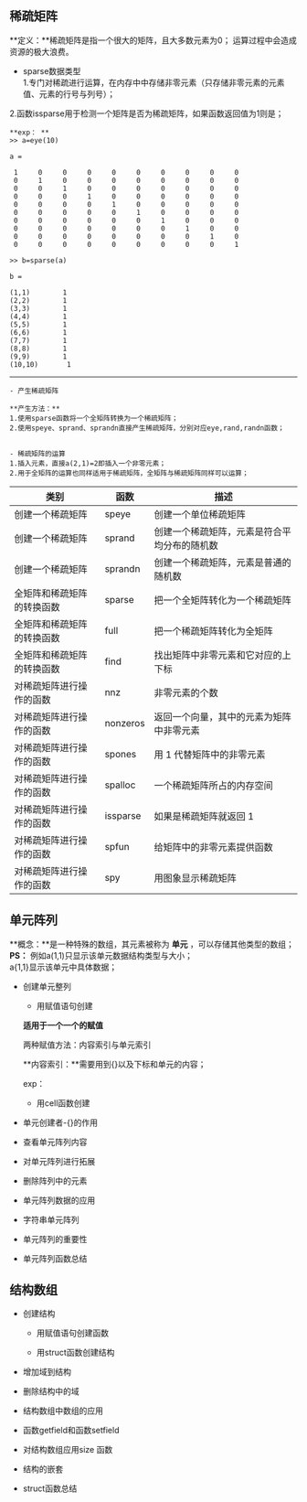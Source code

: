 
## 稀疏矩阵   

**定义：**稀疏矩阵是指一个很大的矩阵，且大多数元素为0；  运算过程中会造成资源的极大浪费。    



- sparse数据类型     
1.专门对稀疏进行运算，在内存中中存储非零元素（只存储非零元素的元素值、元素的行号与列号）；    

2.函数issparse用于检测一个矩阵是否为稀疏矩阵，如果函数返回值为1则是；   

    **exp： ** 
    >> a=eye(10)

    a =

     1     0     0     0     0     0     0     0     0     0
     0     1     0     0     0     0     0     0     0     0
     0     0     1     0     0     0     0     0     0     0
     0     0     0     1     0     0     0     0     0     0
     0     0     0     0     1     0     0     0     0     0
     0     0     0     0     0     1     0     0     0     0
     0     0     0     0     0     0     1     0     0     0
     0     0     0     0     0     0     0     1     0     0
     0     0     0     0     0     0     0     0     1     0
     0     0     0     0     0     0     0     0     0     1

    >> b=sparse(a)

    b =

    (1,1)        1
    (2,2)        1
    (3,3)        1
    (4,4)        1
    (5,5)        1
    (6,6)        1
    (7,7)        1
    (8,8)        1
    (9,9)        1
    (10,10)       1


----




    - 产生稀疏矩阵        
    
    **产生方法：**   
    1.使用sparse函数将一个全矩阵转换为一个稀疏矩阵；    
    2.使用speye、sprand、sprandn直接产生稀疏矩阵，分别对应eye,rand,randn函数；   
    
    
    - 稀疏矩阵的运算    
    1.插入元素，直接a(2,1)=2即插入一个非零元素；   
    2.用于全矩阵的运算也同样适用于稀疏矩阵，全矩阵与稀疏矩阵同样可以运算；    
    
    
    
    
类别 | 函数 | 描述   
---|---|---
创建一个稀疏矩阵            | speye | 创建一个单位稀疏矩阵 
创建一个稀疏矩阵           |sprand | 创建一个稀疏矩阵，元素是符合平均分布的随机数 
 创建一个稀疏矩阵              |sprandn | 创建一个稀疏矩阵，元素是普通的随机数 
全矩阵和稀疏矩阵的转换函数  | sparse |把一个全矩阵转化为一个稀疏矩阵 
 全矩阵和稀疏矩阵的转换函数                           | full   | 把一个稀疏矩阵转化为全矩阵 
 全矩阵和稀疏矩阵的转换函数                           |  find  |找出矩阵中非零元素和它对应的上下标 
对稀疏矩阵进行操作的函数    | nnz    | 非零元素的个数 
对稀疏矩阵进行操作的函数   |nonzeros |返回一个向量，其中的元素为矩阵中非零元素 
 对稀疏矩阵进行操作的函数    |spones   | 用 1 代替矩阵中的非零元素 
对稀疏矩阵进行操作的函数   |spalloc  | 一个稀疏矩阵所占的内存空间 
 对稀疏矩阵进行操作的函数    |issparse |  如果是稀疏矩阵就返回 1 
对稀疏矩阵进行操作的函数   |spfun    | 给矩阵中的非零元素提供函数 
对稀疏矩阵进行操作的函数    |spy      | 用图象显示稀疏矩阵 
    
    
    




## 单元阵列    

**概念：**是一种特殊的数组，其元素被称为 **单元** ，可以存储其他类型的数组；   
**PS：** 例如a(1,1)只显示该单元数据结构类型与大小；    
            a{1,1}显示该单元中具体数据；    
             
             
- 创建单元整列  

    - 用赋值语句创建    
    
    **适用于一个一个的赋值**    
     
    两种赋值方法：内容索引与单元索引      
    
    **内容索引：**需要用到{}以及下标和单元的内容；    
    
    exp：   
    
    
    
    - 用cell函数创建     
    
    
    
    
    
    
- 单元创建者-{}的作用      








- 查看单元阵列内容    







- 对单元阵列进行拓展     








- 删除阵列中的元素    







- 单元阵列数据的应用       





- 字符串单元阵列     






- 单元阵列的重要性     









- 单元阵列函数总结     










## 结构数组        


- 创建结构    

    - 用赋值语句创建函数       
    
    
    - 用struct函数创建结构      
    
    
    
    
    
- 增加域到结构     







- 删除结构中的域     






- 结构数组中数组的应用      







- 函数getfield和函数setfield     







- 对结构数组应用size 函数     






- 结构的嵌套     






- struct函数总结    
